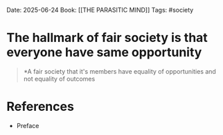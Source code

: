 Date: 2025-06-24
Book: [[THE PARASITIC MIND]]
Tags: #society


# The hallmark of fair society is that everyone have same opportunity

>*A fair society that it's members have equality of opportunities and not equality of outcomes 

# References
- Preface
 